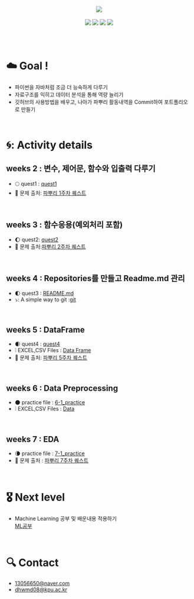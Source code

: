 <h1 align="center">
<img src ="https://user-images.githubusercontent.com/81912557/132134164-882e047f-2168-4b2d-b041-3e0dea06662e.PNG">
</h1>
<p align="center">
  <img src = "https://img.shields.io/badge/Repositories-5-skyblue">
  <img src = "https://img.shields.io/badge/issues-0-9cf">
  <img src = "https://img.shields.io/badge/fork-1-skygreen">
  <img src = "https://img.shields.io/badge/pull requests-1-green"> <br/><br/>
  </p>
<br>

# ☁️ Goal !
- 파이썬을 자바처럼 조금 더 능숙하게 다루기
- 자료구조를 익히고 데이터 분석을 통해 역량 늘리기
- 깃허브의 사용방법을 배우고, 나아가 파뿌리 활동내역을 Commit하여 포트폴리오로 만들기 
<br>


# 🌀: Activity details
## weeks 2 : 변수, 제어문, 함수와 입출력 다루기
- 🌕 quest1 : [quest1](https://github.com/SEUNGYEOPOH/git_test_2/blob/master/quest1.ipynb)
- 🤚 문제 출처: [파뿌리 1주차 퀘스트](https://github.com/koptimizer/Python_Breakers/blob/master/season3/quest/2%EC%A3%BC%EC%B0%A8%ED%80%98%EC%8A%A4%ED%8A%B8.md)

<Br>
  
## weeks 3 : 함수응용(예외처리 포함)
- :waxing_gibbous_moon: quest2: [quest2](https://github.com/SEUNGYEOPOH/Python_breakers_RP/blob/main/quest2.ipynb)
- 🤚 문제 출처:[파뿌리 2주차 퀘스트](https://github.com/koptimizer/Python_Breakers/blob/master/season3/quest/3%EC%A3%BC%EC%B0%A8%ED%80%98%EC%8A%A4%ED%8A%B8.md)
  
<br>
  
## weeks 4 : Repositories를 만들고 Readme.md 관리
  
- 🌓 quest3 : [README.md](https://github.com/SEUNGYEOPOH/git_test_2/blob/master/README.md)
- ⤵️: A simple way to git :[git]()  
<br>
  
## weeks 5 : DataFrame
- 🌒 quest4 : [quest4](https://github.com/SEUNGYEOPOH/Python_breakers_RP/blob/main/quest3.ipynb)
- ❕ EXCEL,CSV Files : [Data Frame](https://github.com/SEUNGYEOPOH/Python_breakers_RP/tree/main/dataframe)
- 🤚 문제 출처: [파뿌리 5주차 퀘스트](https://github.com/koptimizer/Python_Breakers/blob/master/season3/quest/5%EC%A3%BC%EC%B0%A8%ED%80%98%EC%8A%A4%ED%8A%B8.md)
<br>
  
## weeks 6 : Data Preprocessing
- 🌑 practice file : [6-1_practice](https://github.com/SEUNGYEOPOH/Python_breakers_RP/blob/main/6-1_practice.ipynb)
- ❕ EXCEL,CSV Files : [Data](https://github.com/SEUNGYEOPOH/Python_breakers_RP/blob/main/dataframe/auto-mpg.csv)
<Br>

## weeks 7 : EDA
- 🌘 practice file : [7-1_practice](https://github.com/SEUNGYEOPOH/Python_breakers_RP/blob/main/7-1_practice.ipynb)
- 🤚 문제 출처 : [파뿌리 7주차 퀘스트](https://github.com/koptimizer/Python_Breakers/blob/master/season3/quest/7%EC%A3%BC%EC%B0%A8%ED%80%98%EC%8A%A4%ED%8A%B8.md)
<Br>
  

# 🎖️ Next level
- Machine Learning 공부 및 배운내용 적용하기<br>
 [ML공부](https://github.com/SEUNGYEOPOH/ML/blob/main/README.md)
<br>
  
  
# 🔍 Contact
- 13056650@naver.com
- dhwmd08@kpu.ac.kr


